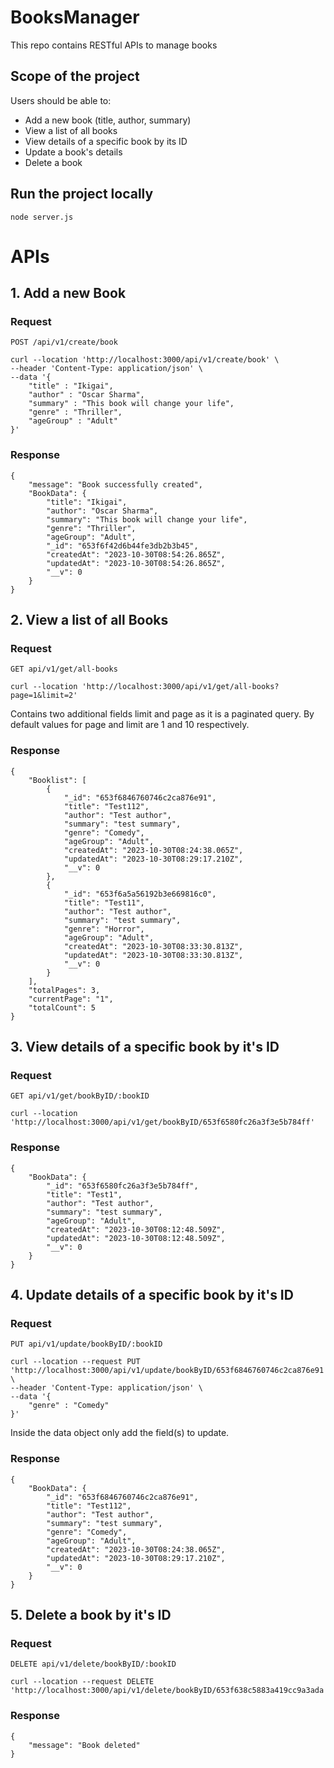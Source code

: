 # BooksManager
This repo contains RESTful APIs to manage books

## Scope of the project
Users should be able to:
  * Add a new book (title, author, summary)
  * View a list of all books
  * View details of a specific book by its ID
  * Update a book's details
  * Delete a book


## Run the project locally
```
node server.js
```

# APIs 

## 1. Add a new Book
### Request
`POST /api/v1/create/book`

```
curl --location 'http://localhost:3000/api/v1/create/book' \
--header 'Content-Type: application/json' \
--data '{
    "title" : "Ikigai",
    "author" : "Oscar Sharma",
    "summary" : "This book will change your life",
    "genre" : "Thriller",
    "ageGroup" : "Adult"
}'
```
### Response
```
{
    "message": "Book successfully created",
    "BookData": {
        "title": "Ikigai",
        "author": "Oscar Sharma",
        "summary": "This book will change your life",
        "genre": "Thriller",
        "ageGroup": "Adult",
        "_id": "653f6f42d6b44fe3db2b3b45",
        "createdAt": "2023-10-30T08:54:26.865Z",
        "updatedAt": "2023-10-30T08:54:26.865Z",
        "__v": 0
    }
}
```

## 2. View a list of all Books
### Request
`GET api/v1/get/all-books`

```
curl --location 'http://localhost:3000/api/v1/get/all-books?page=1&limit=2'
```
Contains two additional fields limit and page as it is a paginated query. By default values for page and limit are 1 and 10 respectively.
### Response
```
{
    "Booklist": [
        {
            "_id": "653f6846760746c2ca876e91",
            "title": "Test112",
            "author": "Test author",
            "summary": "test summary",
            "genre": "Comedy",
            "ageGroup": "Adult",
            "createdAt": "2023-10-30T08:24:38.065Z",
            "updatedAt": "2023-10-30T08:29:17.210Z",
            "__v": 0
        },
        {
            "_id": "653f6a5a56192b3e669816c0",
            "title": "Test11",
            "author": "Test author",
            "summary": "test summary",
            "genre": "Horror",
            "ageGroup": "Adult",
            "createdAt": "2023-10-30T08:33:30.813Z",
            "updatedAt": "2023-10-30T08:33:30.813Z",
            "__v": 0
        }
    ],
    "totalPages": 3,
    "currentPage": "1",
    "totalCount": 5
}
```
## 3. View details of a specific book by it's ID
### Request
`GET api/v1/get/bookByID/:bookID`

```
curl --location 'http://localhost:3000/api/v1/get/bookByID/653f6580fc26a3f3e5b784ff'
```
### Response
```
{
    "BookData": {
        "_id": "653f6580fc26a3f3e5b784ff",
        "title": "Test1",
        "author": "Test author",
        "summary": "test summary",
        "ageGroup": "Adult",
        "createdAt": "2023-10-30T08:12:48.509Z",
        "updatedAt": "2023-10-30T08:12:48.509Z",
        "__v": 0
    }
}
```
## 4. Update details of a specific book by it's ID
### Request
`PUT api/v1/update/bookByID/:bookID`

```
curl --location --request PUT 'http://localhost:3000/api/v1/update/bookByID/653f6846760746c2ca876e91' \
--header 'Content-Type: application/json' \
--data '{
    "genre" : "Comedy"
}'
```
Inside the data object only add the field(s) to update.
### Response
```
{
    "BookData": {
        "_id": "653f6846760746c2ca876e91",
        "title": "Test112",
        "author": "Test author",
        "summary": "test summary",
        "genre": "Comedy",
        "ageGroup": "Adult",
        "createdAt": "2023-10-30T08:24:38.065Z",
        "updatedAt": "2023-10-30T08:29:17.210Z",
        "__v": 0
    }
}
```
## 5. Delete a book by it's ID
### Request
`DELETE api/v1/delete/bookByID/:bookID`

```
curl --location --request DELETE 'http://localhost:3000/api/v1/delete/bookByID/653f638c5883a419cc9a3ada'
```
### Response
```
{
    "message": "Book deleted"
}
```

